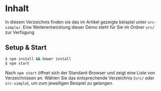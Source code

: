 # Inhalt

In diesem Verzeichnis finden sie das im Artikel gezeigte beispiel unter `src-simple/`.
Eine Weiterentwicklung dieser Demo steht für Sie im Ordner `src/` zur Verfügung

## Setup & Start

```cmd
$ npm install && bower install
$ npm start
```

Nach `npm start` öffnet sich der Standard-Browser und zeigt eine Liste von Verzeichnissen an.
Wählen Sie das entsprechende Verzeichnis (`src/` oder `src-simple`), um zum jeweiligen Beispiel zu gelangen.
